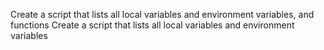 Create a script that lists all local variables and environment variables, and functions
Create a script that lists all local variables and environment variables

